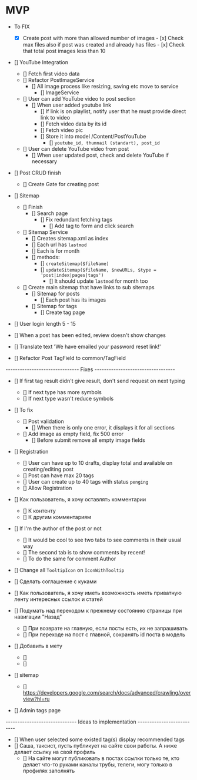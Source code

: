 # MVP
- To FIX
  - [x] Create post with more than allowed number of images
        - [x] Check max files also if post was created and already has files
            - [x] Check that total post images less than 10

- [] YouTube Integration
    - [] Fetch first video data
    - [] Refactor PostImageService
        - [] All image process like resizing, saving etc move to service
            - [] ImageService
    - [] User can add YouTube video to post section
        - [] When user added youtube link
            - [] If link is on playlist, notify user
              that he must provide direct link to video
            - [] Fetch video data by its id
            - [] Fetch video pic
            - [] Store it into model /Content/PostYouTube
                - [] `youtube_id, thumnail (standart), post_id`
    - [] User can delete YouTube video from post
        - [] When user updated post, check and delete YouTube if necessary

- [] Post CRUD finish
    - [] Create Gate for creating post

- [] Sitemap
    - [] Finish
        - [] Search page
            - [] Fix redundant fetching tags
                - [] Add tag to form and click search
    - [] Sitemap Service
        - [] Creates sitemap.xml as index
        - [] Each url has `lastmod`
        - [] Each is for month
        - [] methods:
            - [] `createSitemap($fileName)`
            - [] `updateSitemap($fileName, $newURLs, $type = 'post|index|pages|tags')`
                - [] It should update `lastmod` for month too
    - [] Create main sitemap that have links to sub sitemaps
        - [] Sitemap for posts
            - [] Each post has its images
        - [] Sitemap for tags
            - [] Create tag page

- [] User login length 5 - 15
- [] When a post has been edited, review doesn't show changes
- [] Translate text 'We have emailed your password reset link!'
- [] Refactor Post TagField to common/TagField


------------------------------- Fixes ----------------------------------
- [] If first tag result didn't give result, don't send request on next typing
    - [] If next type has more symbols
    - [] If next type wasn't reduce symbols
- [] To fix
    - [] Post validation
        - [] When there is only one error, it displays it for all sections
    - [] Add image as empty field, fix 500 error
        - [] Before submit remove all empty image fields

- [] Registration
    - [] User can have up to 10 drafts, display total and available on creating/editing post
    - [] Post can have max 20 tags
    - [] User can create up to 40 tags with status `penging`
    - [] Allow Registration

- [] Как пользователь, я хочу оставлять комментарии
    - [] К контенту
    - [] К другим комментариям

- [] If I'm the author of the post or not
    - [] It would be cool to see two tabs to see comments in their usual way
    - [] The second tab is to show comments by recent!
    - [] To do the same for comment Author

- [] Change all `TooltipIcon` on `IconWithTooltip`

- [] Сделать соглашение с куками

- [] Как пользователь, я хочу иметь возможность иметь приватную ленту интересных ссылок и статей

- [] Подумать над переходом к прежнему состоянию страницы при навигации "Назад"
    - [] При возврате на главную, если посты есть, их не запрашивать
    - [] При переходе на пост с главной, сохранять id поста в модель

- [] Добавить в мету
    - [] <meta name="description" content="60.2k votes, 19.0k comments. 32.5m members in the AskReddit community.
      r/AskReddit is the place to ask and answer thought-provoking questions.">
    - [] <link rel="canonical"
      href="https://www.reddit.com/r/AskReddit/comments/ntofxm/what_the_scariest_true_story_you_know/">
- [] sitemap
    - [] https://developers.google.com/search/docs/advanced/crawling/overview?hl=ru
- [] Admin tags page

------------------------------ Ideas to implementation --------------------------
- [] When user selected some existed tag(s) display recommended tags
- [] Саша, таксист, пусть публикует на сайте свои работы. А ниже делает ссылку на свой профиль
  - [] На сайте могут публиковать в постах ссылки только те, кто делает что-то руками
    каналы трубы, телеги, могу только в профилях заполнять